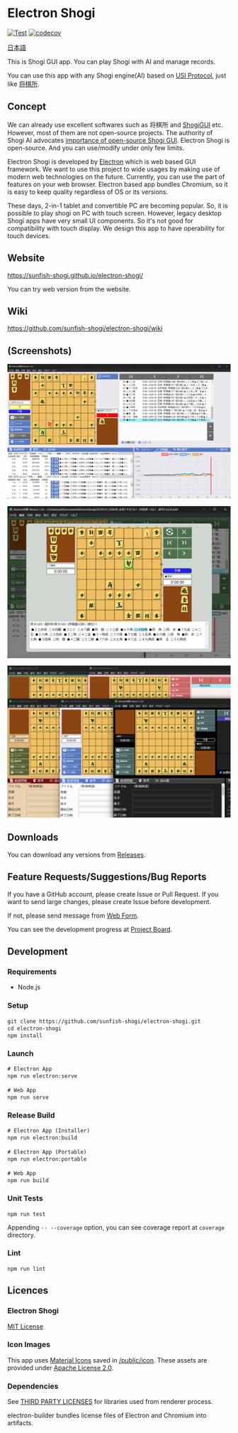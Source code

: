 # Electron Shogi

[![Test](https://github.com/sunfish-shogi/electron-shogi/actions/workflows/test.yml/badge.svg?branch=main&event=push)](https://github.com/sunfish-shogi/electron-shogi/actions/workflows/test.yml)
[![codecov](https://codecov.io/gh/sunfish-shogi/electron-shogi/branch/main/graph/badge.svg?token=TLSQXAIJFY)](https://codecov.io/gh/sunfish-shogi/electron-shogi)

[日本語](./README.md)

This is Shogi GUI app.
You can play Shogi with AI and manage records.

You can use this app with any Shogi engine(AI) based on [USI Protocol](http://shogidokoro.starfree.jp/usi.html), just like [将棋所](http://shogidokoro.starfree.jp/).

## Concept

We can already use excellent softwares such as 将棋所 and [ShogiGUI](http://shogigui.siganus.com/) etc.
However, most of them are not open-source projects.
The authority of Shogi AI advocates [importance of open-source Shogi GUI](https://yaneuraou.yaneu.com/2022/01/15/new-gui-for-shogi-is-needed-to-improve-the-usi-protocol/).
Electron Shogi is open-source. And you can use/modify under only few limits.

Electron Shogi is developed by [Electron](https://www.electronjs.org/) which is web based GUI framework.
We want to use this project to wide usages by making use of modern web technologies on the future.
Currently, you can use the part of features on your web browser.
Electron based app bundles Chromium, so it is easy to keep quality regardless of OS or its versions.

These days, 2-in-1 tablet and convertible PC are becoming popular.
So, it is possible to play shogi on PC with touch screen.
However, legacy desktop Shogi apps have very small UI components. So it's not good for compatibility with touch display.
We design this app to have operability for touch devices.

## Website

https://sunfish-shogi.github.io/electron-shogi/

You can try web version from the website.

## Wiki

https://github.com/sunfish-shogi/electron-shogi/wiki

## (Screenshots)

![Screenshot1](docs/screenshots/screenshot001.png)

![Screenshot2](docs/screenshots/screenshot002.png)

![Screenshot3](docs/screenshots/screenshot003.png)

## Downloads

You can download any versions from [Releases](https://github.com/sunfish-shogi/electron-shogi/releases).

## Feature Requests/Suggestions/Bug Reports

If you have a GitHub account, please create Issue or Pull Request.
If you want to send large changes, please create Issue before development.

If not, please send message from [Web Form](https://form.run/@sunfish-shogi-1650819491).

You can see the development progress at [Project Board](https://github.com/users/sunfish-shogi/projects/1/views/1).

## Development

### Requirements

- Node.js

### Setup

```
git clone https://github.com/sunfish-shogi/electron-shogi.git
cd electron-shogi
npm install
```

### Launch

```
# Electron App
npm run electron:serve

# Web App
npm run serve
```

### Release Build

```
# Electron App (Installer)
npm run electron:build

# Electron App (Portable)
npm run electron:portable

# Web App
npm run build
```

### Unit Tests

```
npm run test
```

Appending `-- --coverage` option, you can see coverage report at `coverage` directory.

### Lint

```
npm run lint
```

## Licences

### Electron Shogi

[MIT License](LICENSE)

### Icon Images

This app uses [Material Icons](https://google.github.io/material-design-icons/) saved in [/public/icon](https://github.com/sunfish-shogi/electron-shogi/tree/main/public/icon).
These assets are provided under [Apache License 2.0](https://www.apache.org/licenses/LICENSE-2.0.txt).

### Dependencies

See [THIRD PARTY LICENSES](https://sunfish-shogi.github.io/electron-shogi/third-party-licenses.html) for libraries used from renderer process.

electron-builder bundles license files of Electron and Chromium into artifacts.
